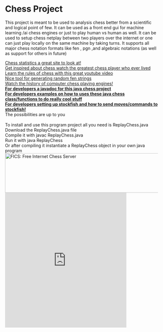 # Chess Project
<p>This project is meant to be used to analysis chess better from a scientific and logical point of few. 
It can be used as a front end gui for machine learning /ai chess engines or just to play human vs human as well.
It can be used to setup chess netplay between two players over the internet or one can just play locally on the same machine by taking turns.
It supports all major chess notation formats like fen , pgn ,and algebraic notations (as well as support for others in future)
</p>
<a href="https://wismuth.com/chess/statistics-games.html">Chess statistics a great site to look at!</a>
<br>
<a href="https://www.imdb.com/video/vi1655243033?playlistId=tt0379296">Get inspired about chess watch the greatest chess player who ever lived</a>
<br>
<a href="https://www.youtube.com/watch?v=SM2fcenx7KU">Learn the rules of chess with this great youtube video</a>
<br>
<a href="http://bernd.bplaced.net/fengenerator/fengenerator.html">Nice tool for generating random fen strings</a>
<br>
<a href="https://www.youtube.com/watch?v=wljgxS7tZVE">Watch the history of computer chess playing engines!</a>
<br>
<B><a href="https://nate-fidalgo.github.io/Chess/">For developers a javadoc for this java chess project </a></B>
<br>
<B><a href="https://github.com/nate-fidalgo/chess/wiki">For developers examples on how to uses these java chess class/functions to do really cool stuff</a></B>
<br>
<B><a href="https://www.youtube.com/watch?v=h_Q9JegGpwk">For developers setting up stockfish and how to send moves/commands to stockfish!</a></B>
<br>
The possibilities are up to you
<br>
<br>
To install and use this program project all you need is ReplayChess.java 
<br>
Download the ReplayChess.java file
<br>
Compile it with javac ReplayChess.java
<br>
Run it with java ReplayChess
<br>
Or after compiling it instantiate a ReplayChess object in your own java program 
<br>
<A HREF="http://www.freechess.org"><IMG WIDTH="830" HEIGHT="130" BORDER="0" SRC="http://www.freechess.org/Images/Logo/FicsBanner.jpg" ALT="FICS: Free Internet Chess Server"></A>
  <br>
  <iframe src="https://lichess.org/tv/frame?theme=wood&bg=dark" style="width: 400px; height: 444px;" allowtransparency="true" frameborder="0"></iframe>
